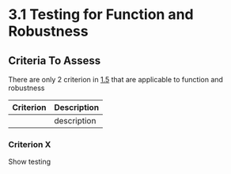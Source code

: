 # 3.1 Testing for Function and Robustness

## Criteria To Assess

There are only 2 criterion in [1.5](../analysis/1.5-success-criteria.md) that are applicable to function and robustness

| Criterion | Description |
| --------- | ----------- |
|           | description |

### Criterion X

Show testing
